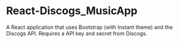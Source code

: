 # React-Discogs_MusicApp
A React application that uses Bootstrap (with Instant theme) and the Discogs API. Requires a API key and secret from Discogs.
